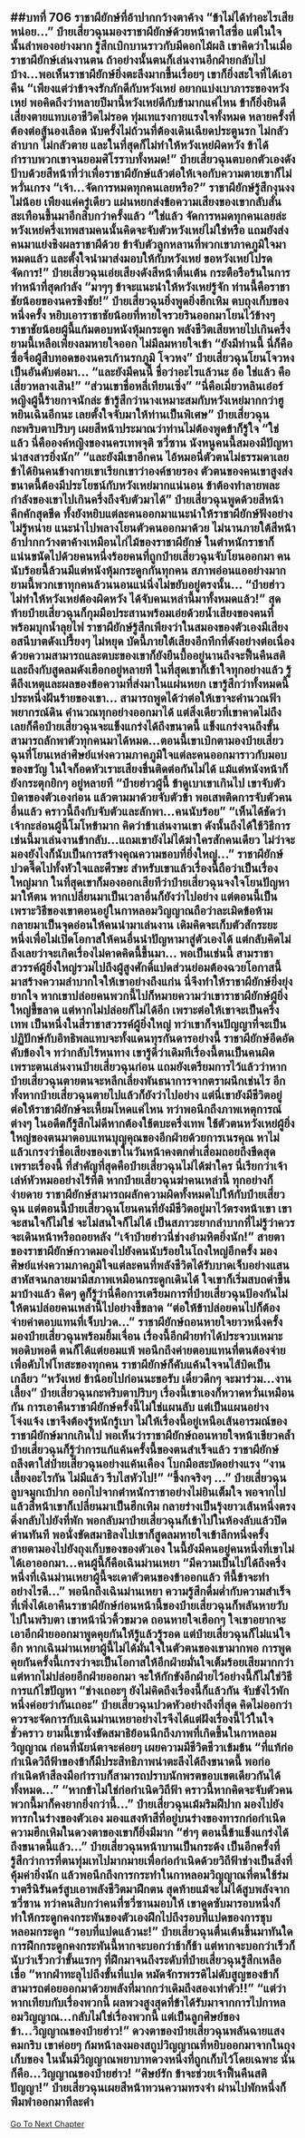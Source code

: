 ##บทที่ 706 ราชาผียักษ์ที่อ้าปากกว้างตาค้าง
“ข้าไม่ได้ทำอะไรเสียหน่อย...” ป๋ายเสี่ยวฉุนมองราชาผียักษ์ด้วยหน้าตาใสซื่อ แต่ในใจนั้นลำพองอย่างมาก รู้สึกเบิกบานราวกับมีดอกไม้ผลิ เขาคิดว่าในเมื่อราชาผียักษ์เล่นงานตน ถ้าอย่างนั้นตนก็เล่นงานอีกฝ่ายกลับไปบ้าง...พอเห็นราชาผียักษ์ยิ่งตะลึงมากขึ้นเรื่อยๆ เขาก็ยิ่งสะใจที่ได้เอาคืน
“เพียงแต่ว่าข้าจงรักภักดีกับหวังเหย่ อยากแบ่งเบาภาระของหวังเหย่ พอคิดถึงว่าหลายปีมานี้หวังเหย่ดีกับข้ามากแค่ไหน ข้าก็ยิ่งยินดีเสี่ยงตายแทบเอาชีวิตไม่รอด ทุ่มเทแรงกายแรงใจทั้งหมด หลายครั้งที่ต้องต่อสู้นองเลือด นับครั้งไม่ถ้วนที่ต้องเดินเฉียดประตูนรก ไม่กลัวลำบาก ไม่กลัวตาย และในที่สุดก็ไม่ทำให้หวังเหย่ผิดหวัง ข้าได้กำราบพวกเขาจนยอมศิโรราบทั้งหมด!” ป๋ายเสี่ยวฉุนตบอกตัวเองดังป้าบด้วยสีหน้าที่ว่าเพื่อราชาผียักษ์แล้วต่อให้เจอกับความตายเขาก็ไม่หวั่นเกรง
“เจ้า...จัดการหมดทุกคนเลยหรือ?” ราชาผียักษ์รู้สึกงุนงงไม่น้อย เพียงแค่ครู่เดียว แผ่นหยกส่งข้อความเสียงของเขากลับสั่นสะเทือนขึ้นมาอีกสิบกว่าครั้งแล้ว
“ใช่แล้ว จัดการหมดทุกคนเลยล่ะ หวังเหย่ครึ่งเทพสามคนนั้นคิดจะจับตัวหวังเหย่ไม่ใช่หรือ แถมยังส่งคนมาแย่งชิงผลราชาผีด้วย ข้าจับตัวลูกหลานที่พวกเขาภาคภูมิใจมาหมดแล้ว และตั้งใจนำมาส่งมอบให้กับหวังเหย่ ขอหวังเหย่โปรดจัดการ!” ป๋ายเสี่ยวฉุนเอ่ยเสียงดังสีหน้าตื่นเต้น กระตือรือร้นในการทำหน้าที่สุดกำลัง
“มาๆๆ ข้าจะแนะนำให้หวังเหย่รู้จัก ท่านนี้คือราชาชัยน้อยของนครชิงชัย!” ป๋ายเสี่ยวฉุนยิ่งพูดยิ่งฮึกเหิม ตบถุงเก็บของหนึ่งครั้ง หยิบเอาราชาชัยน้อยที่หายใจรวยรินออกมาโยนไว้ข้างๆ
ราชาชัยน้อยผู้นี้แก้มตอบหนังหุ้มกระดูก พลังชีวิตเสียหายไปเกินครึ่ง ยามนี้เหลือเพียงลมหายใจออก ไม่มีลมหายใจเข้า
“ยังมีท่านนี้ นี่ก็คือซื่อจื่อผู้สืบทอดของนครเก้านรกภูมิ โจวหง” ป๋ายเสี่ยวฉุนโยนโจวหงเป็นอันดับต่อมา...
“และยังมีคนนี้ ชื่อว่าอะไรแล้วนะ อ้อ ใช่แล้ว คือเสี่ยวหลางเสิน!”
“ส่วนเขาชื่อหลี่เทียนเซิ่ง”
“นี่คือเมี่ยวหลินเอ๋อร์ หญิงผู้นี้ร้ายกาจนักล่ะ ข้ารู้สึกว่านางเหมาะสมกับหวังเหย่มากกว่าฮูหยินเฉินอีกนะ เลยตั้งใจจับมาให้ท่านเป็นพิเศษ” ป๋ายเสี่ยวฉุนกะพริบตาปริบๆ เผยสีหน้าประมาณว่าท่านไม่ต้องพูดข้าก็รู้ใจ
“ใช่แล้ว นี่คือองค์หญิงของนครเทพจุติ ซวี่ซาน นังหนูคนนี้สมองมีปัญหา น่าสงสารยิ่งนัก”
“และยังมีเขาอีกคน ไอ้หมอนี่ตัวตนไม่ธรรมดาเลย ข้าได้ยินคนข้างกายเขาเรียกเขาว่าองค์ชายรอง ตัวตนของคนเขาสูงส่งขนาดนี้ต้องมีประโยชน์กับหวังเหย่มากแน่นอน ข้าต้องทำลายพละกำลังของเขาไปเกินครึ่งถึงจับตัวมาได้” ป๋ายเสี่ยวฉุนพูดด้วยสีหน้าคึกคักสุดขีด ทั้งยังหยิบแต่ละคนออกมาแนะนำให้ราชาผียักษ์ฟังอย่างไม่รู้หน่าย แนะนำไปพลางโยนตัวคนออกมาด้วย ไม่นานภายใต้สีหน้าอ้าปากกว้างตาค้างเหมือนไก่ไม้ของราชาผียักษ์ ในตำหนักราชาก็แน่นขนัดไปด้วยคนหนึ่งร้อยคนที่ถูกป๋ายเสี่ยวฉุนจับโยนออกมา
คนนับร้อยนี้ล้วนมีแต่หนังหุ้มกระดูกกันทุกคน สภาพอ่อนแออย่างมาก ยามนี้พวกเขาทุกคนล้วนนอนแน่นิ่งไม่ขยับอยู่ตรงนั้น...
“ป๋ายฮ่าวไม่ทำให้หวังเหย่ต้องผิดหวัง ได้จับคนเหล่านี้มาทั้งหมดแล้ว!” สุดท้ายป๋ายเสี่ยวฉุนก็กุมมือประสานพร้อมเอ่ยด้วยน้ำเสียงของคนที่พร้อมบุกน้ำลุยไฟ
ราชาผียักษ์รู้สึกเพียงว่าในสมองของตัวเองมีเสียงอสนีบาตดังเปรี้ยงๆ ไม่หยุด บัดนี้ภายใต้เสียงอึกทึกที่ดังอย่างต่อเนื่อง ด้วยความสามารถและตบะของเขาก็ยังยืนบื้ออยู่นานถึงจะฟื้นคืนสติ และถึงกับสูดลมดังเฮือกอยู่หลายที ในที่สุดเขาก็เข้าใจทุกอย่างแล้ว รู้ดีถึงเหตุและผลของข้อความที่ส่งมาในแผ่นหยก เขารู้สึกว่าทั้งหมดนี้ประหนึ่งฝันร้ายของเขา...
สามารถพูดได้ว่าต่อให้เขาจะคำนวณฟ้าพยากรณ์ดิน คำนวณทุกอย่างออกมาได้ แต่สิ่งเดียวที่เขาคาดไม่ถึงเลยก็คือป๋ายเสี่ยวฉุนจะแข็งแกร่งได้ถึงขนาดนี้ แข็งแกร่งจนถึงขั้นสามารถลักพาตัวทุกคนมาได้หมด...ตอนนี้เขาเบิกตามองป๋ายเสี่ยวฉุนที่โยนเหล่าศิษย์แห่งความภาคภูมิใจแต่ละคนออกมาราวกับมอบของขวัญ ในใจก็อดหัวเราะเสียงขื่นติดต่อกันไม่ได้ แม้แต่หนังหน้าก็ยังกระตุกยิกๆ อยู่หลายที
“ป๋ายฮ่าวผู้นี้ ข้าดูเบาเขาเกินไป เขาจับตัวบิดาของตัวเองก่อน แล้วตามมาด้วยจับตัวข้า พอเสพติดการจับตัวคนอื่นแล้ว คราวนี้ถึงกับจับตัวและลักพา...คนนับร้อย”
“เห็นได้ชัดว่าเจ้ากะล่อนผู้นี้โมโหข้ามาก คิดว่าข้าเล่นงานเขา ดังนั้นถึงได้ใช้วิธีการเช่นนี้มาเล่นงานข้ากลับ...แถมเขายังไม่ได้ฆ่าใครสักคนเดียว ไม่ว่าจะมองยังไงก็นับเป็นการสร้างคุณความชอบที่ยิ่งใหญ่...” ราชาผียักษ์ปวดจี๊ดไปทั้งหัวใจและศีรษะ สำหรับเขาแล้วเรื่องนี้ถือว่าเป็นเรื่องใหญ่มาก ในที่สุดเขาก็มองออกเสียทีว่าป๋ายเสี่ยวฉุนจงใจโยนปัญหามาให้ตน
หากเปลี่ยนมาเป็นเวลาอื่นก็ยังว่าไปอย่าง แต่ตอนนี้เป็นเพราะวิธีของเขาตอนอยู่ในกาหลอมวิญญาณถือว่าละเมิดข้อห้าม กลายมาเป็นจุดอ่อนให้คนนำมาเล่นงาน เดิมคิดจะเก็บตัวสักระยะหนึ่งเพื่อไม่เปิดโอกาสให้คนอื่นนำปัญหามาสู่ตัวเองได้ แต่กลับคิดไม่ถึงเลยว่าจะเกิดเรื่องไม่คาดคิดนี้ขึ้นมา...
พอเป็นเช่นนี้ สามราชาสวรรค์ผู้ยิ่งใหญ่รวมไปถึงผู้สูงศักดิ์แปดส่วนย่อมต้องฉวยโอกาสนี้มาสร้างความลำบากใจให้เขาอย่างถึงแก่น นี่จึงทำให้ราชาผียักษ์ยิ่งยุ่งยากใจ หากเขาปล่อยคนพวกนี้ไปก็หมายความว่าเขาราชาผียักษ์ผู้ยิ่งใหญ่ขี้ขลาด แต่หากไม่ปล่อยก็ไม่ได้อีก เพราะต่อให้เขาจะเป็นครึ่งเทพ เป็นหนึ่งในสี่ราชาสวรรค์ผู้ยิ่งใหญ่ ทว่าเขาก็จนปัญญาที่จะเป็นปฏิปักษ์กับอิทธิพลแทบจะทั้งแดนทุรกันดารอย่างนี้
ราชาผียักษ์อึดอัดคับข้องใจ ทว่ากลับไร้หนทาง เขารู้ดีว่าเดิมทีเรื่องนี้ตนเป็นคนผิดเพราะตนเล่นงานป๋ายเสี่ยวฉุนก่อน แถมยังเตรียมการไว้แล้วว่าหากป๋ายเสี่ยวฉุนตายตนจะหลีกเลี่ยงพันธนาการจากตราผนึกเช่นไร
อีกทั้งหากป๋ายเสี่ยวฉุนตายไปแล้วก็ยังว่าไปอย่าง แต่นี่เขายังมีชีวิตอยู่ ต่อให้ราชาผียักษ์จะเหี้ยมโหดแค่ไหน ทว่าพอนึกถึงภาพเหตุการณ์ต่างๆ ในอดีตก็รู้สึกไม่ดีหากต้องใช้ตบะครึ่งเทพ ใช้ตัวตนหวังเหย่ผู้ยิ่งใหญ่ของตนมาตอบแทนบุญคุณของอีกฝ่ายด้วยการเนรคุณ หาไม่แล้วเกรงว่าชื่อเสียงของเขาในวันหน้าคงตกต่ำเสื่อมถอยถึงขีดสุดเพราะเรื่องนี้
ที่สำคัญที่สุดคือป๋ายเสี่ยวฉุนไม่ได้ฆ่าใคร นี่เรียกว่าเจ้าเล่ห์หัวหมออย่างไร้ที่ติ หากป๋ายเสี่ยวฉุนฆ่าคนเหล่านี้ ทุกอย่างก็ง่ายดาย ราชาผียักษ์สามารถผลักความผิดทั้งหมดไปให้กับป๋ายเสี่ยวฉุน แต่ตอนนี้ป๋ายเสี่ยวฉุนโยนคนที่ยังมีชีวิตอยู่มาไว้ตรงหน้าเขา เขาจะสนใจก็ไม่ใช่ จะไม่สนใจก็ไม่ได้ เป็นสภาวะยากลำบากที่ไม่รู้ว่าควรจะเดินหน้าหรือถอยหลัง
“เจ้าป๋ายฮ่าวนี่ช่างอำมหิตยิ่งนัก!” สายตาของราชาผียักษ์กวาดมองไปยังคนนับร้อยในโถงใหญ่อีกครั้ง มองศิษย์แห่งความภาคภูมิใจแต่ละคนที่พลังชีวิตได้รับบาดเจ็บอย่างแสนสาหัสจนกลายมามีสภาพเหมือนกระดูกเดินได้ ใจเขาก็เริ่มสบถด่าขึ้นมาบ้างแล้ว คิดๆ ดูก็รู้ว่านี่คือการเตรียมการที่ป๋ายเสี่ยวฉุนป้องกันไม่ให้ตนปล่อยคนเหล่านี้ไปอย่างขี้ขลาด
“ต่อให้ข้าปล่อยคนไปก็ต้องจ่ายค่าตอบแทนที่เจ็บปวด...” ราชาผียักษ์ถอนหายใจยาวหนึ่งครั้ง มองป๋ายเสี่ยวฉุนพร้อมยิ้มเจื่อน เรื่องนี้อีกฝ่ายทำได้ประจวบเหมาะพอดิบพอดี ตนก็ได้แต่ยอมแพ้ พอนึกถึงค่ายตอบแทนที่ตนต้องจ่ายเพื่อดับไฟโทสะของทุกคน ราชาผียักษ์ก็คับแค้นใจจนไส้บิดเป็นเกลียว
“หวังเหย่ ข้าน้อยไปก่อนนะขอรับ เดี๋ยวดึกๆ จะมาร่วม...งานเลี้ยง” ป๋ายเสี่ยวฉุนกะพริบตาปริบๆ เรื่องนี้เขาเองก็หวาดหวั่นเหมือนกัน การเอาคืนราชาผียักษ์ครั้งนี้ไม่ใช่แผนลับ แต่เป็นแผนอย่างโจ่งแจ้ง เขาจึงต้องรู้หนักรู้เบา ไม่ให้เรื่องนี้อยู่เหนือเส้นอารมณ์ของราชาผียักษ์มากเกินไป พอเห็นว่าราชาผียักษ์ถอนหายใจหน้าเขียวคล้ำ ป๋ายเสี่ยวฉุนก็รู้ว่าการแก้แค้นครั้งนี้ของตนสำเร็จแล้ว
ราชาผียักษ์ถลึงตาใส่ป๋ายเสี่ยวฉุนอย่างแค้นเคือง โบกมือสะบัดอย่างแรง
“งานเลี้ยงอะไรกัน ไม่มีแล้ว รีบไสหัวไป!”
“ขี้งกจริงๆ ...” ป๋ายเสี่ยวฉุนลูบจมูกเบ้ปาก ออกไปจากตำหนักราชาอย่างไม่ยินเต็มใจ พอจากไปแล้วสีหน้าเขาก็เปลี่ยนมาเป็นฮึกเหิม กลายร่างเป็นรุ้งยาวเส้นหนึ่งตรงดิ่งกลับไปยังที่พัก
พอกลับมาป๋ายเสี่ยวฉุนก็เข้าไปในห้องลับแล้วปิดด่านทันที พอนั่งขัดสมาธิลงไปเขาก็สูดลมหายใจเข้าลึกหนึ่งครั้ง สายตามองไปยังถุงเก็บของของตัวเอง
ในนี้ยังมีคนอยู่คนหนึ่งที่เขาไม่ได้เอาออกมา...คนผู้นี้ก็คือเฉินม่านเหยา
“มีความเป็นไปได้ถึงครึ่งหนึ่งที่เฉินม่านเหยาผู้นี้จะเดาตัวตนของข้าออกแล้ว ทีนี้ข้าจะทำอย่างไรดี...” พอนึกถึงเฉินม่านเหยา ความรู้สึกดื่มด่ำกับความสำเร็จที่เพิ่งได้เอาคืนราชาผียักษ์ก่อนหน้านี้ของป๋ายเสี่ยวฉุนก็พลันหายวับไปในพริบตา เขาหน้านิ่วคิ้วขมวด ถอนหายใจเฮือกๆ
ใจเขาอยากจะเอาอีกฝ่ายออกมาพูดคุยกันให้รู้แล้วรู้รอด แต่ป๋ายเสี่ยวฉุนก็ไม่แน่ใจอีก หากเฉินม่านเหยาผู้นี้ไม่ได้มั่นใจในตัวตนของเขามากพอ การพูดคุยกันครั้งนี้เกรงว่าจะเป็นโอกาสให้อีกฝ่ายมั่นใจเต็มร้อยเสียมากกว่า
แต่หากไม่ปล่อยอีกฝ่ายออกมา จะให้กักขังอีกฝ่ายไว้อย่างนี้ก็ไม่ใช่วิธีการแก้ไขปัญหา
“ช่างเถอะๆ ยังไม่คิดถึงเรื่องนี้ก็แล้วกัน จับขังไว้พักหนึ่งค่อยว่ากันเถอะ” ป๋ายเสี่ยวฉุนปวดหัวอย่างถึงที่สุด คิดไม่ออกว่าควรจะจัดการกับเฉินม่านเหยาอย่างไรจึงได้แต่ฝังเรื่องนี้ไว้ในใจชั่วคราว ยามนี้เขานั่งขัดสมาธิย้อนนึกถึงภาพที่เกิดขึ้นในกาหลอมวิญญาณ ก่อนที่นัยน์ตาจะค่อยๆ เผยความมีชีวิตชีวาเข้มข้น
“ที่แท้ก่อกำเนิดวิถีฟ้าของข้าก็มีประสิทธิภาพน่าตะลึงได้ถึงขนาดนี้ พอก่อกำเนิดห้าสีลงมือกำราบก็สามารถปราบนักพรตขอบเขตเดียวกันได้ทั้งหมด...”
“หากข้าไม่ใช่ก่อกำเนิดวิถีฟ้า คราวนี้หากคิดจะจับตัวคนพวกนี้มาก็คงยากยิ่งกว่านี้...” ป๋ายเสี่ยวฉุนเม้มริมฝีปาก มองไปยังทารกในร่างของตัวเอง มองแสงห้าสีที่อยู่บนร่างของทารกก่อกำเนิด ความฮึกเหิมในดวงตาของเขาก็ยิ่งมีมาก
“ฮ่าๆ ตอนนี้ข้าแข็งแกร่งได้ถึงขนาดนี้แล้ว...” ป๋ายเสี่ยวฉุนหน้าบานเป็นกระด้ง เป็นอีกครั้งที่รู้สึกว่าการที่ตนทุ่มเทไปมากมายเพื่อก่อกำเนิดด้วยวิถีฟ้าช่างเป็นสิ่งที่คุ้มค่ายิ่งนัก
แล้วพอนึกถึงการกระทำในกาหลอมวิญญาณที่ตนใช้ร่มราตรีนิรันดร์สูบเอาพลังชีวิตมาฝึกตน สุดท้ายแม้จะไม่ได้สูบพลังจากซวี่ซาน ทว่าคนสิบกว่าคนที่ซวี่ซานมอบให้ เขาดูดซับมารอบหนึ่งก็ทำให้กระดูกคงกระพันของตัวเองฝึกไปถึงรอบที่แปดของการชุบหลอมกระดูก
“รอบที่แปดแล้วนะ!” ป๋ายเสี่ยวฉุนตื่นเต้นขึ้นมาทันใด การฝึกกระดูกคงกระพันนี้หากจะบอกว่าช้าก็ช้า แต่หากจะบอกว่าเร็วก็นับว่าเร็วกว่าขั้นแรกๆ ที่ฝึกมาจนถึงระดับที่ป๋ายเสี่ยวฉุนรู้สึกเหลือเชื่อ
“หากฝ่าทะลุไปถึงขั้นที่แปด หมัดจักรพรรดิไม่ดับสูญของข้าก็สามารถต่อยออกมาด้วยพลังที่มากกว่าเดิมถึงสองเท่าตัว!!”
“แต่ว่าหากเทียบกับเรื่องพวกนี้ ผลพวงสูงสุดที่ข้าได้รับมาจากการไปกาหลอมวิญญาณ...กลับไม่ใช่เรื่องพวกนี้ แต่เป็นลูกศิษย์ของข้า...วิญญาณของป๋ายฮ่าว!” ดวงตาของป๋ายเสี่ยวฉุนพลันฉายแสงคมกริบ เขาค่อยๆ ก้มหน้าลงมองสถูปวิญญาณที่หยิบออกมาจากในถุงเก็บของ ในนั้นมีวิญญาณพยาบาทดวงหนึ่งที่ถูกเก็บไว้โดยเฉพาะ นั่นก็คือ...วิญญาณของป๋ายฮ่าว!
“ศิษย์รัก ข้าจะช่วยเจ้าฟื้นคืนสติปัญญา!” ป๋ายเสี่ยวฉุนเผยสีหน้าทวนความทรงจำ ผ่านไปพักหนึ่งก็พึมพำออกมาทีละคำ
------


[Go To Next Chapter]( ./144.md)
